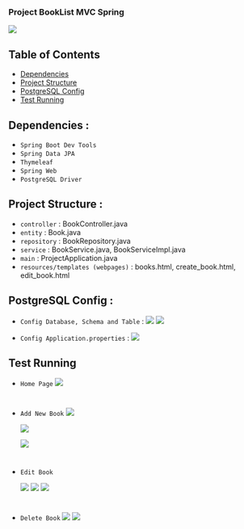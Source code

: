 ### Project BookList MVC Spring
![](img/0.png)

## Table of Contents

- [ Dependencies](#-dependencies-)
- [ Project Structure](#ProjectStructure)
- [ PostgreSQL Config](#psqlconfig)
- [ Test Running](#test)

## <a name="Dependencies"></a> Dependencies :
- `Spring Boot Dev Tools`
- `Spring Data JPA`
- `Thymeleaf`
- `Spring Web`
- `PostgreSQL Driver`

## <a name="ProjectStructure"></a> Project Structure :

* `controller` : BookController.java
* `entity` : Book.java
* `repository` : BookRepository.java
* `service` : BookService.java, BookServiceImpl.java
* `main` : ProjectApplication.java
* `resources/templates (webpages)` : books.html, create_book.html, edit_book.html

## <a name="psqlconfig"></a> PostgreSQL Config :
* `Config Database, Schema and Table` : 
  ![](img/1.png)
  ![](img/2.png)

* `Config Application.properties` :
  ![](img/3.png)


## <a name="test"></a> Test Running
* `Home Page`
  ![](img/4.png)

#
* `Add New Book`
  ![](img/5.png)

  ![](img/6.png)

  ![](img/7.png)

#
* `Edit Book`
  
  ![](img/8.png)
  ![](img/9.png)
  ![](img/10.png)

#
* `Delete Book`
  ![](img/11.png)
  ![](img/12.png)